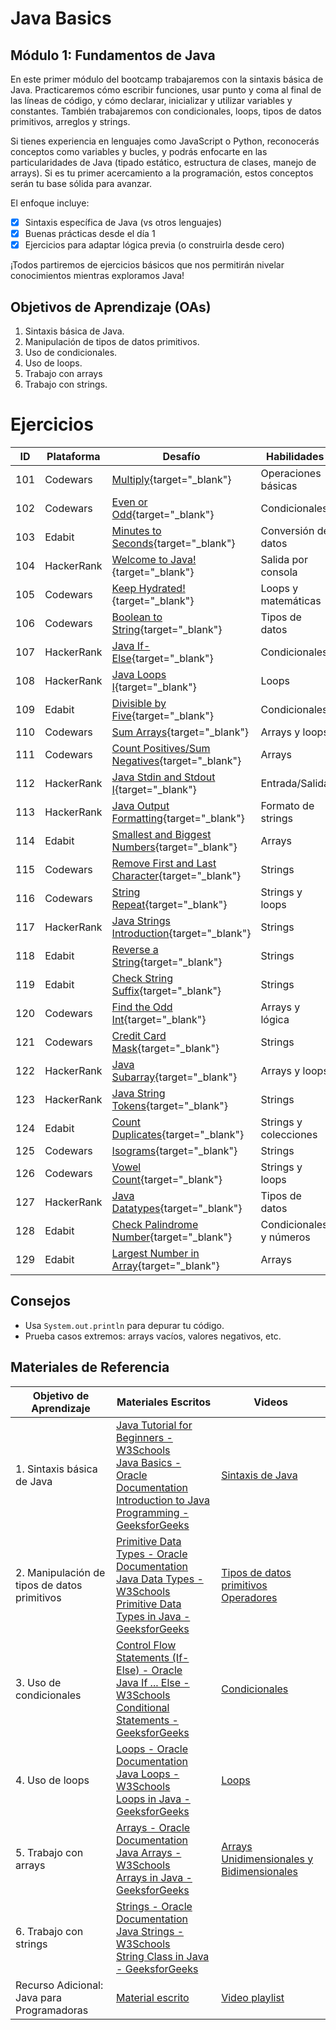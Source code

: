 # Java Basics

## Módulo 1: Fundamentos de Java
En este primer módulo del bootcamp trabajaremos con la sintaxis básica de Java. Practicaremos cómo escribir funciones, usar punto y coma al final de las líneas de código, y cómo declarar, inicializar y utilizar variables y constantes. También trabajaremos con condicionales, loops, tipos de datos primitivos, arreglos y strings.

Si tienes experiencia en lenguajes como JavaScript o Python, reconocerás conceptos como variables y bucles, y podrás enfocarte en las particularidades de Java (tipado estático, estructura de clases, manejo de arrays). Si es tu primer acercamiento a la programación, estos conceptos serán tu base sólida para avanzar.

El enfoque incluye:

* [X] Sintaxis específica de Java (vs otros lenguajes)
* [X] Buenas prácticas desde el día 1
* [X] Ejercicios para adaptar lógica previa (o construirla desde cero)

¡Todos partiremos de ejercicios básicos que nos permitirán nivelar conocimientos mientras exploramos Java!

## Objetivos de Aprendizaje (OAs)
1. Sintaxis básica de Java.
2. Manipulación de tipos de datos primitivos.
3. Uso de condicionales.
4. Uso de loops.
5. Trabajo con arrays
6. Trabajo con strings.

# Ejercicios

| ID     | Plataforma  | Desafío                                                                 | Habilidades                          | OA  |
|--------|-------------|-------------------------------------------------------------------------|--------------------------------------|-----|
| 101 | Codewars    | [Multiply](https://www.codewars.com/kata/50654ddff44f800200000004){target="_blank"}      | Operaciones básicas                  | 1,2 |
| 102 | Codewars    | [Even or Odd](https://www.codewars.com/kata/53da3dbb4a5168369a0000fe){target="_blank"}   | Condicionales                        | 1,3 |
| 103 | Edabit      | [Minutes to Seconds](https://edabit.com/challenge/8q54MKnRrm89pSLmW){target="_blank"}    | Conversión de datos                  | 1,2 |
| 104 | HackerRank  | [Welcome to Java!](https://www.hackerrank.com/challenges/welcome-to-java){target="_blank"} | Salida por consola                   | 1   |
| 105 | Codewars    | [Keep Hydrated!](https://www.codewars.com/kata/582cb0224e56e068d800003c){target="_blank"}| Loops y matemáticas                  | 1,2   |
| 106 | Codewars    | [Boolean to String](https://www.codewars.com/kata/551b4501ac0447318f0009cd){target="_blank"} | Tipos de datos                      | 1,2 |
| 107 | HackerRank  | [Java If-Else](https://www.hackerrank.com/challenges/java-if-else){target="_blank"}      | Condicionales                        | 3   |
| 108 | HackerRank  | [Java Loops I](https://www.hackerrank.com/challenges/java-loops-i){target="_blank"}      | Loops                                | 4   |
| 109 | Edabit      | [Divisible by Five](https://edabit.com/challenge/SLegK4jNvLgvC5XfL){target="_blank"}     | Condicionales                        | 3   |
| 110 | Codewars    | [Sum Arrays](https://www.codewars.com/kata/53dc54212259ed3d4f00071c){target="_blank"}    | Arrays y loops                       | 5   |
| 111 | Codewars    | [Count Positives/Sum Negatives](https://www.codewars.com/kata/576bb71bbbcf0951d5000044){target="_blank"} | Arrays                     | 5   |
| 112 | HackerRank  | [Java Stdin and Stdout I](https://www.hackerrank.com/challenges/java-stdin-and-stdout-1){target="_blank"} | Entrada/Salida           | 1   |
| 113 | HackerRank  | [Java Output Formatting](https://www.hackerrank.com/challenges/java-output-formatting){target="_blank"} | Formato de strings      | 6   |
| 114 | Edabit      | [Smallest and Biggest Numbers](https://edabit.com/challenge/Q3n42rEWanZSTmsJm){target="_blank"} | Arrays                   | 5   |
| 115 | Codewars    | [Remove First and Last Character](https://www.codewars.com/kata/56bc28ad5bdaeb4876000d7e){target="_blank"} | Strings               | 6   |
| 116 | Codewars    | [String Repeat](https://www.codewars.com/kata/57a0e5c372292dd76d000d7e){target="_blank"} | Strings y loops                      | 4   |
| 117 | HackerRank  | [Java Strings Introduction](https://www.hackerrank.com/challenges/java-strings-introduction){target="_blank"} | Strings      | 6   |
| 118 | Edabit      | [Reverse a String](https://edabit.com/challenge/5gnyJw8N8YrvyyTLh){target="_blank"}     | Strings                              | 4   |
| 119 | Edabit      | [Check String Suffix](https://edabit.com/challenge/YTECpnCCeJsYqYvfF){target="_blank"}  | Strings                              | 4   |
| 120 | Codewars    | [Find the Odd Int](https://www.codewars.com/kata/54da5a58ea159efa38000836){target="_blank"} | Arrays y lógica              | 3,4 |
| 121 | Codewars    | [Credit Card Mask](https://www.codewars.com/kata/5412509bd436bd33920011bc){target="_blank"} | Strings                  | 6   |
| 122 | HackerRank  | [Java Subarray](https://www.hackerrank.com/challenges/java-negative-subarray){target="_blank"} | Arrays y loops          | 3,4 |
| 123 | HackerRank  | [Java String Tokens](https://www.hackerrank.com/challenges/java-string-tokens){target="_blank"} | Strings               | 5,6   |
| 124 | Edabit      | [Count Duplicates](https://edabit.com/challenge/ENNmwseEab73TMoBc){target="_blank"}     | Strings y colecciones                | 3,6   |
| 125 | Codewars    | [Isograms](https://www.codewars.com/kata/54ba84be607a92aa900000f1){target="_blank"}     | Strings                              | 3,6   |
| 126 | Codewars    | [Vowel Count](https://www.codewars.com/kata/54ff3102c1bad923760001f3){target="_blank"}  | Strings y loops                      | 4   |
| 127 | HackerRank  | [Java Datatypes](https://www.hackerrank.com/challenges/java-datatypes){target="_blank"} | Tipos de datos                       | 2   |
| 128 | Edabit      | [Check Palindrome Number](https://edabit.com/challenge/tMrbB6cwZDWGjvKKj){target="_blank"} | Condicionales y números      | 3,4 |
| 129 | Edabit      | [Largest Number in Array](https://edabit.com/challenge/hymPkXdhmDQLe87QT){target="_blank"} | Arrays                   | 5   |

## Consejos
- Usa `System.out.println` para depurar tu código.
- Prueba casos extremos: arrays vacíos, valores negativos, etc.

## Materiales de Referencia

| Objetivo de Aprendizaje | Materiales Escritos                                                                                                                                                                                                                             | Videos                                                                                                                     |
|---------------------------------|-------------------------------------------------------------------------------------------------------------------------------------------------------------------------------------------------------------------------------------------------|----------------------------------------------------------------------------------------------------------------------------|
| 1. Sintaxis básica de Java      | [Java Tutorial for Beginners - W3Schools](https://www.w3schools.com/java/) <br> [Java Basics - Oracle Documentation](https://docs.oracle.com/javase/tutorial/java/nutsandbolts/index.html) <br> [Introduction to Java Programming - GeeksforGeeks](https://www.geeksforgeeks.org/introduction-to-java/) | [Sintaxis de Java](https://www.youtube.com/watch?v=qxXcI56NfnE&t=1571s)                                                                                   |
| 2. Manipulación de tipos de datos primitivos | [Primitive Data Types - Oracle Documentation](https://docs.oracle.com/javase/tutorial/java/nutsandbolts/datatypes.html) <br> [Java Data Types - W3Schools](https://www.w3schools.com/java/java_data_types.asp) <br> [Primitive Data Types in Java - GeeksforGeeks](https://www.geeksforgeeks.org/data-types-in-java/) | [Tipos de datos primitivos](https://www.youtube.com/watch?v=qxXcI56NfnE&t=35m27s) <br> [Operadores](https://www.youtube.com/watch?v=qxXcI56NfnE&t=1h04m10s) |
| 3. Uso de condicionales         | [Control Flow Statements (If-Else) - Oracle](https://docs.oracle.com/javase/tutorial/java/nutsandbolts/if.html) <br> [Java If ... Else - W3Schools](https://www.w3schools.com/java/java_conditions.asp) <br> [Conditional Statements - GeeksforGeeks](https://www.geeksforgeeks.org/decision-making-javaif-else-switch-break-continue-jump/) | [Condicionales](https://www.youtube.com/watch?v=qxXcI56NfnE&t=1h23m31s)                                                                                  |
| 4. Uso de loops                 | [Loops - Oracle Documentation](https://docs.oracle.com/javase/tutorial/java/nutsandbolts/while.html) <br> [Java Loops - W3Schools](https://www.w3schools.com/java/java_while_loop.asp) <br> [Loops in Java - GeeksforGeeks](https://www.geeksforgeeks.org/loops-in-java/) | [Loops](https://www.youtube.com/watch?v=qxXcI56NfnE&t=3h22m21s)                                                                                         |
| 5. Trabajo con arrays           | [Arrays - Oracle Documentation](https://docs.oracle.com/javase/tutorial/java/nutsandbolts/arrays.html) <br> [Java Arrays - W3Schools](https://www.w3schools.com/java/java_arrays.asp) <br> [Arrays in Java - GeeksforGeeks](https://www.geeksforgeeks.org/arrays-in-java/) | [Arrays Unidimensionales y Bidimensionales](https://www.youtube.com/watch?v=qxXcI56NfnE&t=5h35m00s)                                                    |
| 6. Trabajo con strings          | [Strings - Oracle Documentation](https://docs.oracle.com/javase/tutorial/java/data/strings.html) <br> [Java Strings - W3Schools](https://www.w3schools.com/java/java_strings.asp) <br> [String Class in Java - GeeksforGeeks](https://www.geeksforgeeks.org/string-class-in-java/) |                                                                                                                                                           |
| Recurso Adicional: Java para Programadoras    | [Material escrito](https://resuadam2-pro.vercel.app/docs/tema4/Apuntes%20y%20Ejemplos/IntroJava)                                                                                                                                              | [Video playlist](https://www.youtube.com/playlist?list=PLgqNF1r2jtYy2sPao3vyRtJ9wNUVpJBnu)                                                              |
